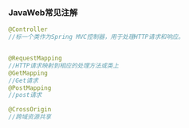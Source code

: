 ### JavaWeb常见注解

```java
@Controller
//标一个类作为Spring MVC控制器，用于处理HTTP请求和响应。


@RequestMapping
//HTTP请求映射到相应的处理方法或类上
@GetMapping
//Get请求
@PostMapping
//post请求

@CrossOrigin
//跨域资源共享
```
